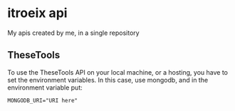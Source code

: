 # itroeix api
My apis created by me, in a single repository

## TheseTools
To use the TheseTools API on your local machine, or a hosting, you have to set the environment variables. In this case, use mongodb, and in the environment variable put:

`MONGODB_URI="URI here"`